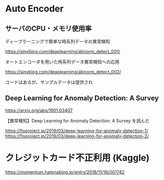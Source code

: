 # Auto Encoder

## サーバのCPU・メモリ使用率

ディープラーニングで簡単な時系列データの異常検知

https://sinyblog.com/deaplearning/abnorm_detect_001/

オートエンコーダを用いた時系列データ異常検知への応用

https://sinyblog.com/deaplearning/abnorm_detect_002/

コードはあるが、サンプルデータは提供され

## Deep Learning for Anomaly Detection: A Survey

https://arxiv.org/abs/1901.03407

【異常検知】Deep Learning for Anomaly Detection: A Survey を読んだ

https://fisproject.jp/2019/03/deep-learning-for-anomaly-detection-1/
https://fisproject.jp/2019/03/deep-learning-for-anomaly-detection-2/

# クレジットカード不正利用 (Kaggle)

https://momentum.hatenablog.jp/entry/2018/11/16/001742
